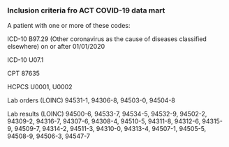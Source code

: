 ### Inclusion criteria fro ACT COVID-19 data mart

A patient with one or more of these codes:

ICD-10 B97.29 (Other coronavirus as the cause of diseases classified elsewhere) on or after 01/01/2020

ICD-10 U07.1

CPT 87635

HCPCS U0001, U0002

Lab orders (LOINC)
94531-1, 
94306-8,
94503-0,
94504-8

Lab results (LOINC)
94500-6,
94533-7,
94534-5,
94532-9,
94502-2,
94309-2,
94316-7,
94307-6,
94308-4,
94510-5,
94311-8,
94312-6,
94315-9,
94509-7,
94314-2,
94511-3,
94310-0,
94313-4,
94507-1,
94505-5,
94508-9,
94506-3,
94547-7

